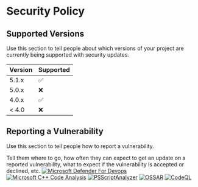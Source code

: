 # Security Policy

## Supported Versions

Use this section to tell people about which versions of your project are
currently being supported with security updates.

| Version | Supported          |
| ------- | ------------------ |
| 5.1.x   | :white_check_mark: |
| 5.0.x   | :x:                |
| 4.0.x   | :white_check_mark: |
| < 4.0   | :x:                |

## Reporting a Vulnerability

Use this section to tell people how to report a vulnerability.

Tell them where to go, how often they can expect to get an update on a
reported vulnerability, what to expect if the vulnerability is accepted or
declined, etc.
[![Microsoft Defender For Devops](https://github.com/gilbertalgordo/proxy-verifier/actions/workflows/defender-for-devops.yml/badge.svg)](https://github.com/gilbertalgordo/proxy-verifier/actions/workflows/defender-for-devops.yml)
[![Microsoft C++ Code Analysis](https://github.com/gilbertalgordo/proxy-verifier/actions/workflows/msvc.yml/badge.svg)](https://github.com/gilbertalgordo/proxy-verifier/actions/workflows/msvc.yml)
[![PSScriptAnalyzer](https://github.com/gilbertalgordo/proxy-verifier/actions/workflows/powershell.yml/badge.svg)](https://github.com/gilbertalgordo/proxy-verifier/actions/workflows/powershell.yml)
[![OSSAR](https://github.com/gilbertalgordo/proxy-verifier/actions/workflows/ossar.yml/badge.svg)](https://github.com/gilbertalgordo/proxy-verifier/actions/workflows/ossar.yml)
[![CodeQL](https://github.com/gilbertalgordo/proxy-verifier/actions/workflows/github-code-scanning/codeql/badge.svg)](https://github.com/gilbertalgordo/proxy-verifier/actions/workflows/github-code-scanning/codeql)
